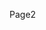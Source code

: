 <html>
<head>
<script>

function setCookie() {
  document.cookie = "vid1=v1; expires=Thu, 18 Dec 2013 12:00:00 UTC"; 
}

function checkCookie() {
    var name = "vid1=";
    var decodedCookie = decodeURIComponent(document.cookie);
    // each cookie is separated by a semicolon.  This code
    // searches through multiple cookies to find the “vid1” cookie
     // since you’ll only have one cookie with this page, this is probably overkill
    var ca = decodedCookie.split(';');
    for(var i = 0; i <ca.length; i++) {
        var c = ca[i];
//  get rid of any white space at the beginning
        while (c.charAt(0) == ' ') {
            c = c.substring(1);
        }
//  the indexOf returns 0 if “choice=“ is at the beginning of the cookie string
        if (c.indexOf(name) == 0) {
            if ( c.substring(name.length, c.length) == “1”)
window.location.href = "http://example1.com/“;
else
window.location.href = "http://example2.com";
        }
    }
    return "";
}

</script>
</head>
<body onload="checkCookie()">
</body>
</html>


Page2